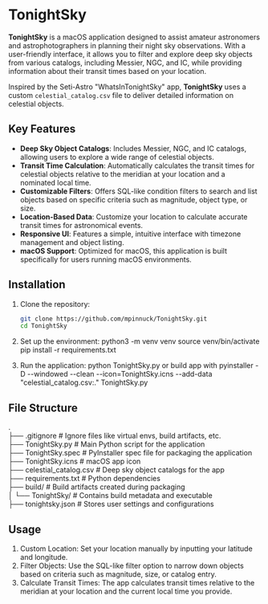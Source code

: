 # TonightSky

**TonightSky** is a macOS application designed to assist amateur astronomers and astrophotographers in planning their night sky observations. With a user-friendly interface, it allows you to filter and explore deep sky objects from various catalogs, including Messier, NGC, and IC, while providing information about their transit times based on your location.

Inspired by the Seti-Astro "WhatsInTonightSky" app, **TonightSky** uses a custom `celestial_catalog.csv` file to deliver detailed information on celestial objects.

## Key Features

- **Deep Sky Object Catalogs**: Includes Messier, NGC, and IC catalogs, allowing users to explore a wide range of celestial objects.
- **Transit Time Calculation**: Automatically calculates the transit times for celestial objects relative to the meridian at your location and a nominated local time.
- **Customizable Filters**: Offers SQL-like condition filters to search and list objects based on specific criteria such as magnitude, object type, or size.
- **Location-Based Data**: Customize your location to calculate accurate transit times for astronomical events.
- **Responsive UI**: Features a simple, intuitive interface with timezone management and object listing.
- **macOS Support**: Optimized for macOS, this application is built specifically for users running macOS environments.

## Installation

1. Clone the repository:
   ```bash
   git clone https://github.com/mpinnuck/TonightSky.git
   cd TonightSky

2.	Set up the environment:
  python3 -m venv venv
  source venv/bin/activate
  pip install -r requirements.txt

3. Run the application:
   python TonightSky.py or build app with pyinstaller -D --windowed --clean --icon=TonightSky.icns --add-data "celestial_catalog.csv:." TonightSky.py
   
## File Structure
.  \
├── .gitignore                 # Ignore files like virtual envs, build artifacts, etc.  \
├── TonightSky.py              # Main Python script for the application  \
├── TonightSky.spec            # PyInstaller spec file for packaging the application  \
├── TonightSky.icns            # macOS app icon  \
├── celestial_catalog.csv      # Deep sky object catalogs for the app  \
├── requirements.txt           # Python dependencies  \
├── build/                     # Build artifacts created during packaging  \
│   └── TonightSky/            # Contains build metadata and executable  \
├── tonightsky.json            # Stores user settings and configurations  

## Usage
1.	Custom Location: Set your location manually by inputting your latitude and longitude.
2.	Filter Objects: Use the SQL-like filter option to narrow down objects based on criteria such as magnitude, size, or catalog entry.
3.	Calculate Transit Times: The app calculates transit times relative to the meridian at your location and the current local time you provide.

